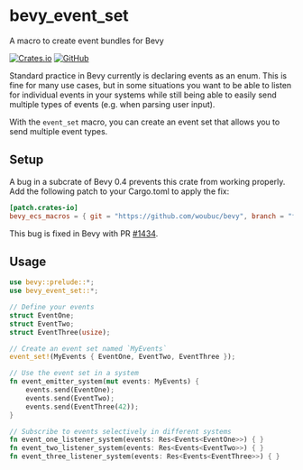 # bevy_event_set
A macro to create event bundles for Bevy

[![Crates.io](https://img.shields.io/crates/v/bevy_event_set?style=flat-square)](https://crates.io/crates/bevy_event_set)
[![GitHub](https://img.shields.io/github/license/woubuc/bevy-event-set?style=flat-square)](https://github.com/woubuc/bevy-event-set/blob/main/LICENSE.txt)

Standard practice in Bevy currently is declaring events as an enum. This is
fine for many use cases, but in some situations you want to be able to listen
for individual events in your systems while still being able to easily send
multiple types of events (e.g. when parsing user input).

With the `event_set` macro, you can create an event set that allows you to send
multiple event types.

## Setup
A bug in a subcrate of Bevy 0.4 prevents this crate from working properly. Add
the following patch to your Cargo.toml to apply the fix:

```toml
[patch.crates-io]
bevy_ecs_macros = { git = "https://github.com/woubuc/bevy", branch = "fix/ecs-macro-systemparam-0.4" }
```

This bug is fixed in Bevy with PR [#1434](https://github.com/bevyengine/bevy/pull/1434).


## Usage
```rust
use bevy::prelude::*;
use bevy_event_set::*;

// Define your events
struct EventOne;
struct EventTwo;
struct EventThree(usize);

// Create an event set named `MyEvents`
event_set!(MyEvents { EventOne, EventTwo, EventThree });

// Use the event set in a system
fn event_emitter_system(mut events: MyEvents) {
    events.send(EventOne);
    events.send(EventTwo);
    events.send(EventThree(42));
}

// Subscribe to events selectively in different systems
fn event_one_listener_system(events: Res<Events<EventOne>>) { }
fn event_two_listener_system(events: Res<Events<EventTwo>>) { }
fn event_three_listener_system(events: Res<Events<EventThree>>) { }
```
